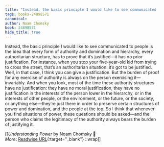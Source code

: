 ```yaml
---
title: "Instead, the basic principle I would like to see communicated ..."
tags: books-24898571
canonical: 
author: Noam Chomsky
book: 24898571
hide_title: true
---
```


Instead, the basic principle I would like to see communicated to people is the idea that every form of authority and domination and hierarchy, every authoritarian structure, has to prove that it’s justified—it has no prior justification. For instance, when you stop your five-year-old kid from trying to cross the street, that’s an authoritarian situation: it’s got to be justified. Well, in that case, I think you can give a justification. But the burden of proof for any exercise of authority is always on the person exercising it—invariably. And when you look, most of the time these authority structures have no justification: they have no moral justification, they have no justification in the interests of the person lower in the hierarchy, or in the interests of other people, or the environment, or the future, or the society, or anything else—they’re just there in order to preserve certain structures of power and domination, and the people at the top.
So I think that whenever you find situations of power, these questions should be asked—and the person who claims the legitimacy of the authority always bears the burden of justifying it.


[[<cite>_Understanding Power_</cite> by Noam Chomsky 📕<br>
_More_: [Readwise URL](https://readwise.io/open/484761856){:target="_blank"}
::wrap]]